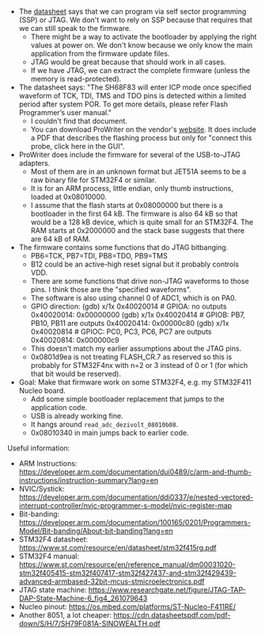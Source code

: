 - The [datasheet][datasheet] says that we can program via self sector programming (SSP) or JTAG. We don't want
  to rely on SSP because that requires that we can still speak to the firmware.
  - There might be a way to activate the bootloader by applying the right values at power on. We don't know
    because we only know the main application from the firmware update files.
  - JTAG would be great because that should work in all cases.
  - If we have JTAG, we can extract the complete firmware (unless the memory is read-protected).
- The datasheet says: "The SH68F83 will enter ICP mode once specified waveform of TCK, TDI, TMS and TDO pins
  is detected within a limited period after system POR. To get more details, please refer Flash Programmer’s user manual."
  - I couldn't find that document.
  - You can download ProWriter on the vendor's [website][sinoweb]. It does include a PDF that describes the flashing process
    but only for "connect this probe, click here in the GUI".
- ProWriter does include the firmware for several of the USB-to-JTAG adapters.
  - Most of them are in an unknown format but JET51A seems to be a raw binary file for STM32F4 or similar.
  - It is for an ARM process, little endian, only thumb instructions, loaded at 0x08010000.
  - I assume that the flash starts at 0x08000000 but there is a bootloader in the first 64 kB. The firmware is also
    64 kB so that would be a 128 kB device, which is quite small for an STM32F4. The RAM starts at 0x2000000 and the stack
    base suggests that there are 64 kB of RAM.
- The firmware contains some functions that do JTAG bitbanging.
  - PB6=TCK, PB7=TDI, PB8=TDO, PB9=TMS
  - B12 could be an active-high reset signal but it probably controls VDD.
  - There are some functions that drive non-JTAG waveforms to those pins. I think those are the "specified waveforms".
  - The software is also using channel 0 of ADC1, which is on PA0.
  - GPIO direction:
    (gdb) x/1x 0x40020014  # GPIOA: no outputs
    0x40020014:     0x00000000
    (gdb) x/1x 0x40020414  # GPIOB: PB7, PB10, PB11 are outputs
    0x40020414:     0x00000c80
    (gdb) x/1x 0x40020814  # GPIOC: PC0, PC3, PC6, PC7 are outputs
    0x40020814:     0x000000c9
  - This doesn't match my earlier assumptions about the JTAG pins.
  - 0x0801d9ea is not treating FLASH_CR.7 as reserved so this is probably for STM32F4nx with n=2 or 3 instead of 0 or 1
    (for which that bit would be reserved).
- Goal: Make that firmware work on some STM32F4, e.g. my STM32F411 Nucleo board.
  - Add some simple bootloader replacement that jumps to the application code.
  - USB is already working fine.
  - It hangs around `read_adc_dezivolt_08010b08`.
  - 0x08010340 in main jumps back to earlier code.

[datasheet]: https://raw.githubusercontent.com/jackhumbert/pinebook-pro-keyboard-updater/master/firmware/SH68F83V2.0.pdf
[sinoweb]: http://en.sinowealth.com/seach?type_id=68&a_v_type=1

Useful information:
- ARM Instructions: https://developer.arm.com/documentation/dui0489/c/arm-and-thumb-instructions/instruction-summary?lang=en
- NVIC/Systick: https://developer.arm.com/documentation/ddi0337/e/nested-vectored-interrupt-controller/nvic-programmer-s-model/nvic-register-map
- Bit-banding: https://developer.arm.com/documentation/100165/0201/Programmers-Model/Bit-banding/About-bit-banding?lang=en
- STM32F4 datasheet: https://www.st.com/resource/en/datasheet/stm32f415rg.pdf
- STM32F4 manual: https://www.st.com/resource/en/reference_manual/dm00031020-stm32f405415-stm32f407417-stm32f427437-and-stm32f429439-advanced-armbased-32bit-mcus-stmicroelectronics.pdf
- JTAG state machine: https://www.researchgate.net/figure/JTAG-TAP-DAP-State-Machine-6_fig4_261079643
- Nucleo pinout: https://os.mbed.com/platforms/ST-Nucleo-F411RE/
- Another 8051, a lot cheaper: https://cdn.datasheetspdf.com/pdf-down/S/H/7/SH79F081A-SINOWEALTH.pdf

